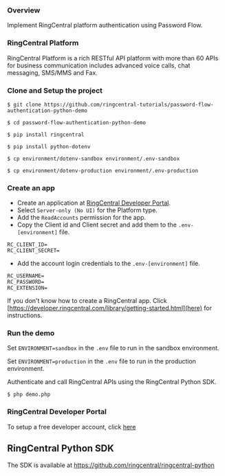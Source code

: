 ### Overview
Implement RingCentral platform authentication using Password Flow.

### RingCentral Platform
RingCentral Platform is a rich RESTful API platform with more than 60 APIs for business communication includes advanced voice calls, chat messaging, SMS/MMS and Fax.


### Clone and Setup the project
```
$ git clone https://github.com/ringcentral-tutorials/password-flow-authentication-python-demo

$ cd password-flow-authentication-python-demo

$ pip install ringcentral

$ pip install python-dotenv

$ cp environment/dotenv-sandbox environment/.env-sandbox

$ cp environment/dotenv-production environment/.env-production

```

### Create an app

* Create an application at [RingCentral Developer Portal](https://developer.ringcentral.com).
* Select `Server-only (No UI)` for the Platform type.
* Add the `ReadAccounts` permission for the app.
* Copy the Client id and Client secret and add them to the `.env-[environment]` file.
```
RC_CLIENT_ID=
RC_CLIENT_SECRET=
```
* Add the account login credentials to the `.env-[environment]` file.
```
RC_USERNAME=
RC_PASSWORD=
RC_EXTENSION=
```
If you don't know how to create a RingCentral app. Click [https://developer.ringcentral.com/library/getting-started.html](here) for instructions.

### Run the demo
Set `ENVIRONMENT=sandbox` in the `.env` file to run in the sandbox environment.

Set `ENVIRONMENT=production` in the `.env` file to run in the production environment.

Authenticate and call RingCentral APIs using the RingCentral Python SDK.
```
$ php demo.php
```

### RingCentral Developer Portal
To setup a free developer account, click [here](https://developer/ringcentral.com)

## RingCentral Python SDK
The SDK is available at https://github.com/ringcentral/ringcentral-python
